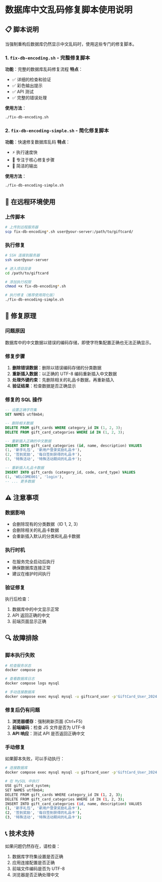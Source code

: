 # 数据库中文乱码修复脚本使用说明

## 📋 脚本说明

当强制重构后数据库仍然显示中文乱码时，使用这些专门的修复脚本。

### 1. `fix-db-encoding.sh` - 完整修复脚本
**功能**：完整的数据库乱码修复流程
**特点**：
- ✅ 详细的检查和验证
- ✅ 彩色输出提示
- ✅ API 测试
- ✅ 完整的错误处理

**使用方法**：
```bash
./fix-db-encoding.sh
```

### 2. `fix-db-encoding-simple.sh` - 简化修复脚本
**功能**：快速修复数据库乱码
**特点**：
- ⚡ 执行速度快
- 🔧 专注于核心修复步骤
- 📝 简洁的输出

**使用方法**：
```bash
./fix-db-encoding-simple.sh
```

## 🚀 在远程环境使用

### 上传脚本
```bash
# 上传到远程服务器
scp fix-db-encoding*.sh user@your-server:/path/to/giftcard/
```

### 执行修复
```bash
# SSH 连接到服务器
ssh user@your-server

# 进入项目目录
cd /path/to/giftcard

# 添加执行权限
chmod +x fix-db-encoding*.sh

# 执行修复（推荐使用简化版）
./fix-db-encoding-simple.sh
```

## 🔧 修复原理

### 问题原因
数据库中的中文数据以错误的编码存储，即使字符集配置正确也无法正确显示。

### 修复步骤
1. **删除错误数据**：删除以错误编码存储的分类数据
2. **重新插入数据**：以正确的 UTF-8 编码重新插入中文数据
3. **处理外键约束**：先删除相关的礼品卡数据，再重新插入
4. **验证结果**：检查数据是否正确显示

### 修复的 SQL 操作
```sql
-- 设置正确字符集
SET NAMES utf8mb4;

-- 删除相关数据
DELETE FROM gift_cards WHERE category_id IN (1, 2, 3);
DELETE FROM gift_card_categories WHERE id IN (1, 2, 3);

-- 重新插入正确的中文数据
INSERT INTO gift_card_categories (id, name, description) VALUES 
(1, '新手礼包', '新用户登录奖励礼品卡'),
(2, '签到奖励', '每日签到获得的礼品卡'),
(3, '特殊活动', '特殊活动期间的礼品卡');

-- 重新插入礼品卡数据
INSERT INTO gift_cards (category_id, code, card_type) VALUES 
(1, 'WELCOME001', 'login'),
-- ... 更多数据
```

## ⚠️ 注意事项

### 数据影响
- 会删除现有的分类数据（ID 1, 2, 3）
- 会删除相关的礼品卡数据
- 会重新插入默认的分类和礼品卡数据

### 执行时机
- 在服务完全启动后执行
- 确保数据库连接正常
- 建议在维护时间执行

### 验证修复
执行后检查：
1. 数据库中的中文显示正常
2. API 返回正确的中文
3. 前端页面显示正确

## 🔍 故障排除

### 脚本执行失败
```bash
# 检查服务状态
docker compose ps

# 查看数据库日志
docker compose logs mysql

# 手动连接数据库
docker compose exec mysql mysql -u giftcard_user -p'GiftCard_User_2024!' -e "USE gift_card_system;"
```

### 修复后仍有问题
1. **浏览器缓存**：强制刷新页面 (Ctrl+F5)
2. **前端编码**：检查 JS 文件是否为 UTF-8
3. **API 响应**：测试 API 是否返回正确中文

### 手动修复
如果脚本失败，可以手动执行：
```bash
# 连接数据库
docker compose exec mysql mysql -u giftcard_user -p'GiftCard_User_2024!'

# 在 MySQL 中执行
USE gift_card_system;
SET NAMES utf8mb4;
DELETE FROM gift_cards WHERE category_id IN (1, 2, 3);
DELETE FROM gift_card_categories WHERE id IN (1, 2, 3);
INSERT INTO gift_card_categories (id, name, description) VALUES 
(1, '新手礼包', '新用户登录奖励礼品卡'),
(2, '签到奖励', '每日签到获得的礼品卡'),
(3, '特殊活动', '特殊活动期间的礼品卡');
```

## 📞 技术支持

如果问题仍然存在，请检查：
1. 数据库字符集设置是否正确
2. 应用连接配置是否正确
3. 前端文件编码是否为 UTF-8
4. 浏览器是否正确处理中文 